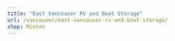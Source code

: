 ```yaml
---
title: "East Vancouver RV and Boat Storage"
url: /vancouver/east-vancouver-rv-and-boat-storage/
shop: Mieten
---
```

